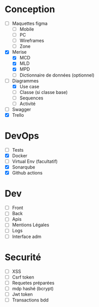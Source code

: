 # Conception
* [ ] Maquettes figma
    - [ ] Mobile
    - [ ] PC
    - [ ] Wireframes
    - [ ] Zone
* [x] Merise
    - [x] MCD
    - [x] MLD
    - [x] MPD
    - [ ] Dictionnaire de données (optionnel)
* [ ] Diagrammes
    - [x] Use case
    - [ ] Classe (si classe base)
    - [ ] Sequences
    - [ ] Activité
* [ ] Swagger
* [x] Trello

# DevOps
* [ ] Tests
* [x] Docker
* [ ] Virtual Env (facultatif)
* [x] Sonarqube
* [x] Github actions

# Dev 
* [ ] Front 
* [ ] Back
* [ ] Apis
* [ ] Mentions Légales
* [ ] Logs
* [ ] Interface adm

# Securité
* [ ] XSS
* [ ] Csrf token
* [ ] Requetes préparées
* [ ] mdp hashé (bcrypt)
* [ ] Jwt token
* [ ] Transactions bdd
